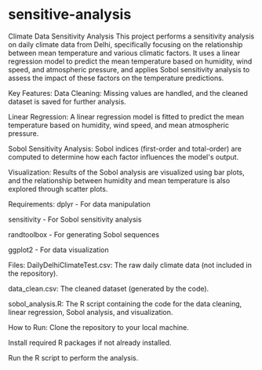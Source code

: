 # sensitive-analysis

Climate Data Sensitivity Analysis
This project performs a sensitivity analysis on daily climate data from Delhi, specifically focusing on the relationship between mean temperature and various climatic factors. It uses a linear regression model to predict the mean temperature based on humidity, wind speed, and atmospheric pressure, and applies Sobol sensitivity analysis to assess the impact of these factors on the temperature predictions.

Key Features:
Data Cleaning: Missing values are handled, and the cleaned dataset is saved for further analysis.

Linear Regression: A linear regression model is fitted to predict the mean temperature based on humidity, wind speed, and mean atmospheric pressure.

Sobol Sensitivity Analysis: Sobol indices (first-order and total-order) are computed to determine how each factor influences the model's output.

Visualization: Results of the Sobol analysis are visualized using bar plots, and the relationship between humidity and mean temperature is also explored through scatter plots.

Requirements:
dplyr - For data manipulation

sensitivity - For Sobol sensitivity analysis

randtoolbox - For generating Sobol sequences

ggplot2 - For data visualization

Files:
DailyDelhiClimateTest.csv: The raw daily climate data (not included in the repository).

data_clean.csv: The cleaned dataset (generated by the code).

sobol_analysis.R: The R script containing the code for the data cleaning, linear regression, Sobol analysis, and visualization.

How to Run:
Clone the repository to your local machine.

Install required R packages if not already installed.

Run the R script to perform the analysis.
